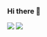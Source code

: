 ### Hi there 👋

<img src="https://img.shields.io/badge/Unity-FFFFFF?style=flat&logo=Unity&logoColor=black"/> <img src="https://img.shields.io/badge/C++-00599C?style=flat&logo=C++&logoColor=black"/> 
